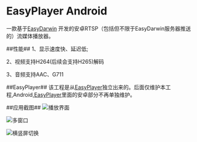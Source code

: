# EasyPlayer Android
一款基于[EasyDarwin](http://www.easydarwin.org) 开发的安卓RTSP（包括但不限于EasyDarwin服务器推送的）流媒体播放器。

##性能##
1、显示速度快、延迟低;

2、视频支持H264(后续会支持H265)解码

3、音频支持AAC、G711

##EasyPlayer##
该工程是从[EasyPlayer](https://raw.githubusercontent.com/EasyDarwin/EasyPlayer/master/README.md)独立出来的。后面仅维护本工程,Android,[EasyPlayer](https://raw.githubusercontent.com/EasyDarwin/EasyPlayer/master/README.md)里面的安卓部分不再单独维护。

##应用截图##
![播放界面](https://raw.githubusercontent.com/jiaozebo/EasyPlayer/master/EasyPlayer/screenshot/single_video.png?raw=true)

![多窗口](https://raw.githubusercontent.com/jiaozebo/EasyPlayer/master/EasyPlayer/screenshot/multi_video.png?raw=true)

![横竖屏切换](https://raw.githubusercontent.com/jiaozebo/EasyPlayer/master/EasyPlayer/screenshot/horizontal_multi_video.png?raw=true)
